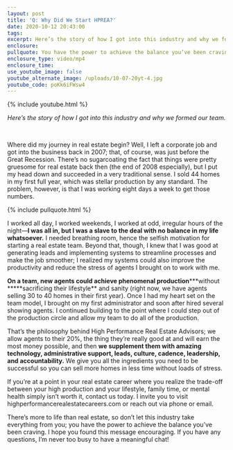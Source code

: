 ```yaml
---
layout: post
title: 'Q: Why Did We Start HPREA?'
date: 2020-10-12 20:43:00
tags:
excerpt: Here’s the story of how I got into this industry and why we formed our team.
enclosure:
pullquote: You have the power to achieve the balance you’ve been craving.
enclosure_type: video/mp4
enclosure_time:
use_youtube_image: false
youtube_alternate_image: /uploads/10-07-20yt-4.jpg
youtube_code: poKk6iFWsw4
---
```


{% include youtube.html %}

<center><em>Here&rsquo;s the story of how I got into this industry and why we formed our team.</em></center>

&nbsp;

Where did my journey in real estate begin? Well, I left a corporate job and got into the business back in 2007; that, of course, was just before the Great Recession. There’s no sugarcoating the fact that things were pretty gruesome for real estate back then (the end of 2008 especially), but I put my head down and succeeded in a very traditional sense. I sold 44 homes in my first full year, which was stellar production by any standard. The problem, however, is that I was working eight days a week to get those numbers.&nbsp;

{% include pullquote.html %}

I worked all day, I worked weekends, I worked at odd, irregular hours of the night—**I was all in, but I was a slave to the deal with no balance in my life whatsoever.** I needed breathing room, hence the selfish motivation for starting a real estate team. Beyond that, though, I knew that I was good at generating leads and implementing systems to streamline processes and make the job smoother; I realized my systems could also improve the productivity and reduce the stress of agents I brought on to work with me.&nbsp;

**On a team, new agents could achieve phenomenal production*****without \*\****sacrificing their lifestyle\*\* and sanity (right now, we have agents selling 30 to 40 homes in their first year). Once I had my heart set on the team model, I brought on my first administrator and soon after hired several showing agents. I continued building to the point where I could step out of the production circle and allow my team to do all of the production.&nbsp;

That’s the philosophy behind High Performance Real Estate Advisors; we allow agents to their 20%, the thing they’re really good at and will earn the most money possible, and then **we supplement them with amazing technology, administrative support, leads, culture, cadence, leadership, and accountability.** We give you all the ingredients you need to be successful so you can sell more homes in less time without loads of stress.&nbsp;

If you’re at a point in your real estate career where you realize the trade-off between your high production and your lifestyle, family time, or mental health simply isn’t worth it, contact us today. I invite you to visit highperformancerealestatecareers.com or reach out via phone or email.&nbsp;

There’s more to life than real estate, so don’t let this industry take everything from you; you have the power to achieve the balance you’ve been craving. I hope you found this message encouraging. If you have any questions, I’m never too busy to have a meaningful chat\!